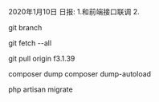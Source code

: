 2020年1月10日 日报:
1.和前端接口联调
2.

git branch

git fetch --all

git pull origin f3.1.39

composer dump
composer dump-autoload

php artisan migrate
